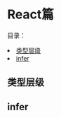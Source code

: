 # React篇

目录：
<li><a href="#typeLevel">类型层级</a></li>
<li><a href="#infer">infer</a></li>


<h2 id="typeLevel">类型层级</h2>
<h2 id="infer">infer</h2>

